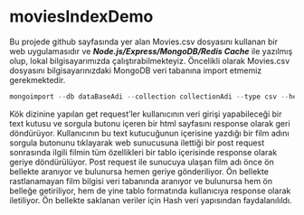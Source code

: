 # moviesIndexDemo
Bu projede github sayfasında yer alan Movies.csv dosyasını kullanan bir web uygulamasıdır ve <strong><i>Node.js/Express/MongoDB/Redis Cache</i></strong> ile yazılmış olup, lokal bilgisayarımızda çalıştırabilmekteyiz.
Öncelikli olarak Movies.csv dosyasını bilgisayarınızdaki MongoDB veri tabanına import etmemiz gerekmektedir.

```javascript
mongoimport --db dataBaseAdi --collection collectionAdi --type csv --headerline --file csvDosyaAdi.csv
```

Kök dizinine yapılan get request’ler kullanıcının veri girişi yapabileceği bir text kutusu ve sorgula butonu içeren bir html sayfasını response olarak geri döndürüyor. Kullanıcının bu text kutucuğunun içerisine yazdığı bir film adını sorgula butonunu tıklayarak web sunucusuna ilettiği bir post request sonrasında ilgili filmin tüm özellikleri bir tablo içerisinde response olarak geriye döndürülüyor.
Post request ile sunucuya ulaşan film adı önce ön bellekte aranıyor ve bulunursa hemen geriye gönderiliyor. Ön bellekte rastlanamayan film bilgisi veri tabanında aranıyor ve bulunursa hem ön belleğe getiriliyor, hem de yine tablo formatında kullanıcıya response olarak iletiliyor. Ön bellekte saklanan veriler için Hash veri yapısından faydalanılıldı.
